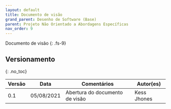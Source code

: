 ```yaml
---
layout: default
title: Documento de visão
grand_parent: Desenho de Software (Base)
parent: Projeto Não Orientado a Abordagens Específicas
nav_order: 9
---
```


Documento de visão
{: .fs-9}

## Versionamento

{: .no_toc}

| Versão | Data       | Comentários                   | Autor(es)                                      |
| ------ | ---------- | ----------------------------- | ---------------------------------------------- |
| 0.1    | 05/08/2021 | Abertura do documento de visão | Kess Jhones|
